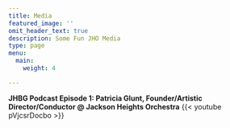```yaml
---
title: Media
featured_image: ''
omit_header_text: true
description: Some Fun JHO Media
type: page
menu:
  main:
    weight: 4

---
```


**JHBG Podcast Episode 1: Patricia Glunt, Founder/Artistic Director/Conductor @
Jackson Heights Orchestra**
{{< youtube pVjcsrDocbo >}}

